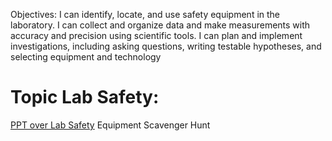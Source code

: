 Objectives:
I can identify, locate, and use safety equipment in the laboratory.
I can collect and organize data and make measurements with accuracy and precision using scientific tools.
I can plan and implement investigations, including asking questions, writing testable hypotheses, and selecting equipment and technology



# Topic Lab Safety:

[PPT over Lab Safety]()
Equipment Scavenger Hunt
